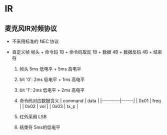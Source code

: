 # IR

## 麦克风IR对频协议
* 不采用标准的 NEC 协议

* 自定义帧
    帧头 + 命令码 1B + 命令码取反 1B + 数据 4B + 数据反码 4B + 结束符

    1. 帧头
        5ms 低电平 + 5ms 高电平

    2. bit '0':
            2ms 低电平 + 1ms 高电平
    3. bit '1':
            2ms 低电平 + 2ms 高电平

    4. 命令码对应数据含义
        | command | data |
        |---------|------|
        |   0x01  | freq |
        |   0x02  |  vol |
        |   0x03  | tx_p |

    5. 红外采用 LSB
    6. 结束符 5ms的低电平



